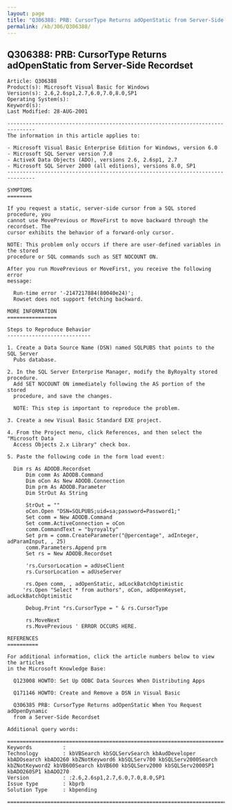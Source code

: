 ```yaml
---
layout: page
title: "Q306388: PRB: CursorType Returns adOpenStatic from Server-Side Recordset"
permalink: /kb/306/Q306388/
---
```


## Q306388: PRB: CursorType Returns adOpenStatic from Server-Side Recordset

	Article: Q306388
	Product(s): Microsoft Visual Basic for Windows
	Version(s): 2.6,2.6sp1,2.7,6.0,7.0,8.0,SP1
	Operating System(s): 
	Keyword(s): 
	Last Modified: 28-AUG-2001
	
	-------------------------------------------------------------------------------
	The information in this article applies to:
	
	- Microsoft Visual Basic Enterprise Edition for Windows, version 6.0 
	- Microsoft SQL Server version 7.0 
	- ActiveX Data Objects (ADO), versions 2.6, 2.6sp1, 2.7 
	- Microsoft SQL Server 2000 (all editions), versions 8.0, SP1 
	-------------------------------------------------------------------------------
	
	SYMPTOMS
	========
	
	If you request a static, server-side cursor from a SQL stored procedure, you
	cannot use MovePrevious or MoveFirst to move backward through the recordset. The
	cursor exhibits the behavior of a forward-only cursor.
	
	NOTE: This problem only occurs if there are user-defined variables in the stored
	procedure or SQL commands such as SET NOCOUNT ON.
	
	After you run MovePrevious or MoveFirst, you receive the following error
	message:
	
	  Run-time error '-2147217884(80040e24)';
	  Rowset does not support fetching backward.
	
	MORE INFORMATION
	================
	
	Steps to Reproduce Behavior
	---------------------------
	
	1. Create a Data Source Name (DSN) named SQLPUBS that points to the SQL Server
	  Pubs database.
	
	2. In the SQL Server Enterprise Manager, modify the ByRoyalty stored procedure.
	  Add SET NOCOUNT ON immediately following the AS portion of the stored
	  procedure, and save the changes.
	
	  NOTE: This step is important to reproduce the problem.
	
	3. Create a new Visual Basic Standard EXE project.
	
	4. From the Project menu, click References, and then select the "Microsoft Data
	  Access Objects 2.x Library" check box.
	
	5. Paste the following code in the form load event:
	
	  Dim rs As ADODB.Recordset
	      Dim comm As ADODB.Command
	      Dim oCon As New ADODB.Connection
	      Dim prm As ADODB.Parameter
	      Dim StrOut As String
	          
	      StrOut = ""
	      oCon.Open "DSN=SQLPUBS;uid=sa;password=Password1;"
	      Set comm = New ADODB.Command
	      Set comm.ActiveConnection = oCon
	      comm.CommandText = "byroyalty"
	      Set prm = comm.CreateParameter("@percentage", adInteger, adParamInput, , 25)
	      comm.Parameters.Append prm
	      Set rs = New ADODB.Recordset
	      
	      'rs.CursorLocation = adUseClient
	      rs.CursorLocation = adUseServer
	        
	      rs.Open comm, , adOpenStatic, adLockBatchOptimistic
	     'rs.Open "Select * from authors", oCon, adOpenKeyset, adLockBatchOptimistic
	         
	      Debug.Print "rs.CursorType = " & rs.CursorType
	      
	      rs.MoveNext
	      rs.MovePrevious ' ERROR OCCURS HERE.
	
	REFERENCES
	==========
	
	For additional information, click the article numbers below to view the articles
	in the Microsoft Knowledge Base:
	
	  Q123008 HOWTO: Set Up ODBC Data Sources When Distributing Apps
	
	  Q171146 HOWTO: Create and Remove a DSN in Visual Basic
	
	  Q306385 PRB: CursorType Returns adOpenStatic When You Request adOpenDynamic
	  from a Server-Side Recordset
	
	Additional query words:
	
	======================================================================
	Keywords          :  
	Technology        : kbVBSearch kbSQLServSearch kbAudDeveloper kbADOsearch kbADO260 kbZNotKeyword6 kbSQLServ700 kbSQLServ2000Search kbZNotKeyword2 kbVB600Search kbVB600 kbSQLServ2000 kbSQLServ2000SP1 kbADO260SP1 kbADO270
	Version           : :2.6,2.6sp1,2.7,6.0,7.0,8.0,SP1
	Issue type        : kbprb
	Solution Type     : kbpending
	
	=============================================================================
	
